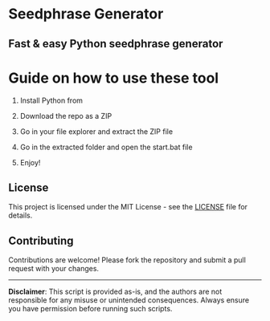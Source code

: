 # Seedphrase Generator        
          
## Fast & easy Python seedphrase generator          
               
# Guide on how to use these tool            
               
1. Install Python from            
   
2. Download the repo as a ZIP          
     
3. Go in your file explorer and extract the ZIP file       
            
4. Go in the extracted folder and open the start.bat file        
             
5. Enjoy!          
             
## License              
        
This project is licensed under the MIT License - see the [LICENSE](LICENSE) file for details.                   
    
## Contributing     
         
Contributions are welcome! Please fork the repository and submit a pull request with your changes.             
         
---        
         
**Disclaimer**: This script is provided as-is, and the authors are not responsible for any misuse or unintended consequences. Always ensure you have permission before running such scripts.             